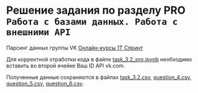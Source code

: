 # Решение задания по разделу PRO ```Работа с базами данных. Работа с внешними API```

Парсинг данных группы VK [Онлайн-курсы 1Т Спринт](https://vk.com/1tsprint)

Для корректной отработки кода в файле [task_3.2_pro.ipynb](task_3.2_pro.ipynb) необходимо вставить во второй ячейке Ваш ID API vk.com.

Полученные данные сохраняются в файлах [task_3.2.csv](task_3.2.csv), [question_4.csv](question_4.csv), [question_5.csv](question_5.csv), [question_6.csv](question_6.csv).
